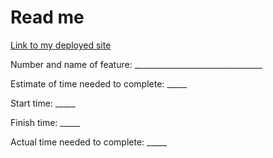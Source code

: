 # Read me

[Link to my deployed site](https://raphael-cesar-portfolio.netlify.app/)




Number and name of feature: ________________________________

Estimate of time needed to complete: _____

Start time: _____

Finish time: _____

Actual time needed to complete: _____
